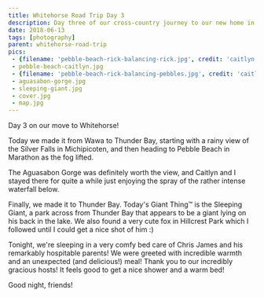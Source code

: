 ```yaml
---
title: Whitehorse Road Trip Day 3
description: Day three of our cross-country journey to our new home in Whitehorse
date: 2018-06-13
tags: [photography]
parent: whitehorse-road-trip
pics:
 - {filename: 'pebble-beach-rick-balancing-rick.jpg', credit: 'caitlyn'}
 - pebble-beach-caitlyn.jpg
 - {filename: 'pebble-beach-rick-balancing-pebbles.jpg', credit: 'caitlyn'}
 - aguasabon-gorge.jpg
 - sleeping-giant.jpg
 - cover.jpg
 - map.jpg
---
```

Day 3 on our move to Whitehorse!

Today we made it from Wawa to Thunder Bay, starting with a rainy view of the Silver Falls in Michipicoten, and then heading to Pebble Beach in Marathon as the fog lifted.

The Aguasabon Gorge was definitely worth the view, and Caitlyn and I stayed there for quite a while just enjoying the spray of the rather intense waterfall below.

Finally, we made it to Thunder Bay. Today's Giant Thing™ is the Sleeping Giant, a park across from Thunder Bay that appears to be a giant lying on his back in the lake. We also found a very cute fox in Hillcrest Park which I followed until I could get a nice shot of him :)

Tonight, we're sleeping in a very comfy bed care of Chris James and his remarkably hospitable parents! We were greeted with incredible warmth and an unexpected (and delicious!) meal! Thank you to our incredibly gracious hosts! It feels good to get a nice shower and a warm bed!

Good night, friends!